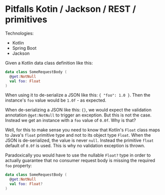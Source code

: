 # Pitfalls Kotin / Jackson / REST / primitives

Technologies:
- Kotlin
- Spring Boot
- Jackson

Given a Kotlin data class definition like this:

```kotlin
data class SomeRequestBody (
  @get:NotNull
  val foo: Float
)
```

When using it to de-serialize a JSON like this: `{ "foo": 1.0 }`. 
Then the instance's `foo` value would be `1.0f` - as expected.

When de-serializing a JSON like this: `{}`, we would expect the
validation annotation `@get:NotNull` to trigger an exception.
But this is not the case. Instead we get an instance with a `foo`
value of `0.0f`. Why is that?

Well, for this to make sense you need to know that Kotlin's 
`Float` class maps to Java's `float` primitive type and not
to its object type `Float`. When the JSON is de-serialized, 
the value is never `null`. Instead the primitive `float` 
default of `0.0f` is used. This is why no validation exception
is thrown.

Paradoxically you would have to use the nullable `Float?` 
type in order to actually guarantee that no consumer request
body is missing the required `foo` property:

```kotlin
data class SomeRequestBody (
  @get:NotNull
  val foo: Float?
)
```
